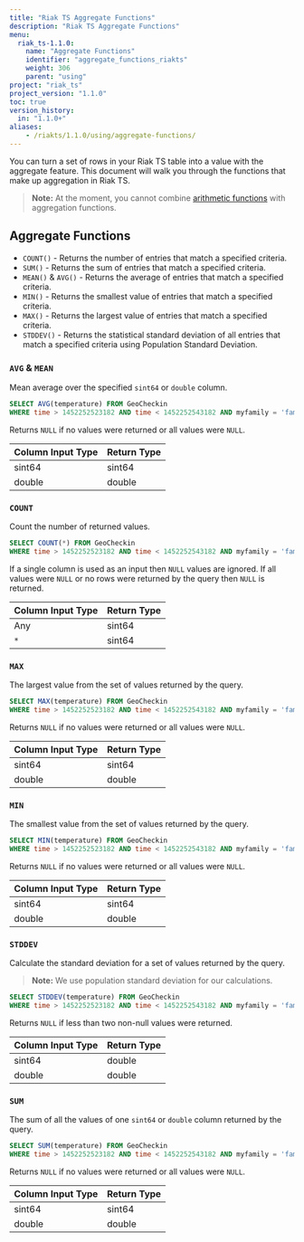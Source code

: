 ```yaml
---
title: "Riak TS Aggregate Functions"
description: "Riak TS Aggregate Functions"
menu:
  riak_ts-1.1.0:
    name: "Aggregate Functions"
    identifier: "aggregate_functions_riakts"
    weight: 306
    parent: "using"
project: "riak_ts"
project_version: "1.1.0"
toc: true
version_history:
  in: "1.1.0+"
aliases:
    - /riakts/1.1.0/using/aggregate-functions/
---
```



[arithmetic]: ../arithmetic-operations


You can turn a set of rows in your Riak TS table into a value with the aggregate feature. This document will walk you through the functions that make up aggregation in Riak TS. 

>**Note:** At the moment, you cannot combine [arithmetic functions][arithmetic] with aggregation functions.


## Aggregate Functions

* `COUNT()` - Returns the number of entries that match a specified criteria.
* `SUM()` - Returns the sum of entries that match a specified criteria.
* `MEAN()` & `AVG()` - Returns the average of entries that match a specified criteria.
* `MIN()` - Returns the smallest value of entries that match a specified criteria.
* `MAX()` - Returns the largest value of entries that match a specified criteria.
* `STDDEV()` - Returns the statistical standard deviation of all entries that match a specified criteria using Population Standard Deviation.


### `AVG` & `MEAN`

Mean average over the specified `sint64` or `double` column.

```sql
SELECT AVG(temperature) FROM GeoCheckin
WHERE time > 1452252523182 AND time < 1452252543182 AND myfamily = 'family1' AND myseries = 'series1'
```

Returns `NULL` if no values were returned or all values were `NULL`.

| Column Input Type | Return Type |
|------------|-------------|
| sint64 | sint64 |
| double | double |


### `COUNT`

Count the number of returned values.

```sql
SELECT COUNT(*) FROM GeoCheckin
WHERE time > 1452252523182 AND time < 1452252543182 AND myfamily = 'family1' AND myseries = 'series1'
```

If a single column is used as an input then `NULL` values are ignored. If all values were `NULL` or no rows were returned by the query then `NULL` is returned.

| Column Input Type | Return Type |
|------------|-------------|
| Any | sint64 |
| `*` | sint64 |


### `MAX`

The largest value from the set of values returned by the query.

```sql
SELECT MAX(temperature) FROM GeoCheckin
WHERE time > 1452252523182 AND time < 1452252543182 AND myfamily = 'family1' AND myseries = 'series1'
```

Returns `NULL` if no values were returned or all values were `NULL`.

| Column Input Type | Return Type |
|------------|-------------|
| sint64 | sint64 |
| double | double |


### `MIN`

The smallest value from the set of values returned by the query.

```sql
SELECT MIN(temperature) FROM GeoCheckin
WHERE time > 1452252523182 AND time < 1452252543182 AND myfamily = 'family1' AND myseries = 'series1'
```

Returns `NULL` if no values were returned or all values were `NULL`.

| Column Input Type | Return Type |
|------------|-------------|
| sint64 | sint64 |
| double | double |


### `STDDEV`

Calculate the standard deviation for a set of values returned by the query.

>**Note:** We use population standard deviation for our calculations.

```sql
SELECT STDDEV(temperature) FROM GeoCheckin
WHERE time > 1452252523182 AND time < 1452252543182 AND myfamily = 'family1' AND myseries = 'series1'
```

Returns `NULL` if less than two non-null values were returned.

| Column Input Type | Return Type |
|------------|-------------|
| sint64 | double |
| double | double |


### `SUM`

The sum of all the values of one `sint64` or `double` column returned by the query.

```sql
SELECT SUM(temperature) FROM GeoCheckin
WHERE time > 1452252523182 AND time < 1452252543182 AND myfamily = 'family1' AND myseries = 'series1'
```

Returns `NULL` if no values were returned or all values were `NULL`.

| Column Input Type | Return Type |
|------------|-------------|
| sint64 | sint64 |
| double | double |
